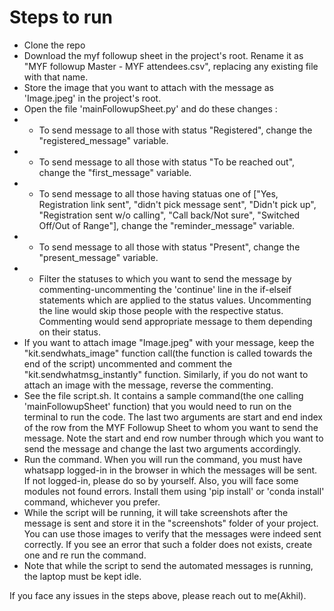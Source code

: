 # Steps to run

- Clone the repo
- Download the myf followup sheet in the project's root. Rename it as "MYF followup Master - MYF attendees.csv", replacing any existing file with that name.
- Store the image that you want to attach with the message as 'Image.jpeg' in the project's root.
- Open the file 'mainFollowupSheet.py' and do these changes :
- - To send message to all those with status "Registered", change the "registered_message" variable.
- - To send message to all those with status "To be reached out", change the "first_message" variable.
- - To send message to all those having statuas one of ["Yes, Registration link sent", "didn't pick message sent", "Didn't pick up", "Registration sent w/o calling", "Call back/Not sure", "Switched Off/Out of Range"], change the "reminder_message" variable.
- - To send message to all those with status "Present", change the "present_message" variable.
- - Filter the statuses to which you want to send the message by commenting-uncommenting the 'continue' line in the if-elseif statements which are applied to the status values. Uncommenting the line would skip those people with the respective status. Commenting would send appropriate message to them depending on their status.
- If you want to attach image "Image.jpeg" with your message, keep the "kit.sendwhats_image" function call(the function is called towards the end of the script) uncommented and comment the "kit.sendwhatmsg_instantly" function. Similarly, if you do not want to attach an image with the message, reverse the commenting.
- See the file script.sh. It contains a sample command(the one calling 'mainFollowupSheet' function) that you would need to run on the terminal to run the code. The last two arguments are start and end index of the row from the MYF Followup Sheet to whom you want to send the message. Note the start and end row number through which you want to send the message and change the last two arguments accordingly.
- Run the command. When you will run the command, you must have whatsapp logged-in in the browser in which the messages will be sent. If not logged-in, please do so by yourself. Also, you will face some modules not found errors. Install them using 'pip install' or 'conda install' command, whichever you prefer.
- While the script will be running, it will take screenshots after the message is sent and store it in the "screenshots" folder of your project. You can use those images to verify that the messages were indeed sent correctly. If you see an error that such a folder does not exists, create one and re run the command.
- Note that while the script to send the automated messages is running, the laptop must be kept idle.

If you face any issues in the steps above, please reach out to me(Akhil).